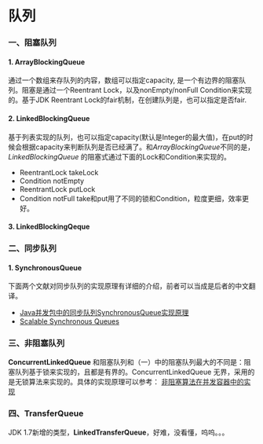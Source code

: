 # 队列
### 一、阻塞队列
#### 1. ArrayBlockingQueue
通过一个数组来存队列的内容，数组可以指定capacity, 是一个有边界的阻塞队列。阻塞是通过一个Reentrant Lock，以及nonEmpty/nonFull Condition来实现的。基于JDK Reentrant Lock的fair机制，在创建队列是，也可以指定是否fair.

#### 2. LinkedBlockingQueue
基于列表实现的队列，也可以指定capacity(默认是Integer的最大值)，在put的时候会根据capacity来判断队列是否已经满了。和*ArrayBlockingQueue*不同的是，*LinkedBlockingQueue* 的阻塞式通过下面的Lock和Condition来实现的。
* ReentrantLock takeLock
* Condition notEmpty
* ReentrantLock putLock
* Condition notFull
take和put用了不同的锁和Condition，粒度更细，效率更好。

#### 3. LinkedBlockingQeque

### 二、同步队列
#### 1. SynchronousQueue
下面两个文献对同步队列的实现原理有详细的介绍，前者可以当成是后者的中文翻译。
* [Java并发包中的同步队列SynchronousQueue实现原理](http://ifeve.com/java-synchronousqueue/)
* [Scalable Synchronous Queues](http://101.96.10.61/www.cs.rochester.edu/u/scott/papers/2009_Scherer_CACM_SSQ.pdf)

### 三、非阻塞队列
**ConcurrentLinkedQueue** 和阻塞队列和（一）中的阻塞队列最大的不同是：阻塞队列基于锁来实现的，且都是有界的。ConcurrentLinkedQueue 无界，采用的是无锁算法来实现的。具体的实现原理可以参考：
[非阻塞算法在并发容器中的实现](https://www.ibm.com/developerworks/cn/java/j-lo-concurrent/)

### 四、TransferQueue
JDK 1.7新增的类型，**LinkedTransferQueue**，好难，没看懂，呜呜。。。
